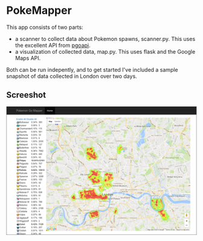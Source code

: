 # PokeMapper

This app consists of two parts:
- a scanner to collect data about Pokemon spawns, scanner.py. 
  This uses the excellent API from [pgoapi](https://github.com/tejado/pgoapi).
- a visualization of collected data, map.py. This uses flask and the Google Maps
  API.

Both can be run indepently, and to get started I've included a sample snapshot
of data collected in London over two days.

## Screeshot

![Screenshot](screenshot.png)
